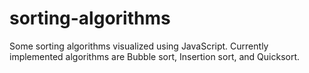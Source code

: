 # sorting-algorithms
Some sorting algorithms visualized using JavaScript.
Currently implemented algorithms are Bubble sort, Insertion sort, and Quicksort.
